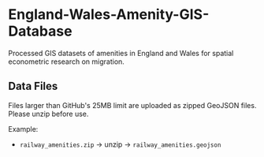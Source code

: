 # England-Wales-Amenity-GIS-Database
Processed GIS datasets of amenities in England and Wales for spatial econometric research on migration.

## Data Files

Files larger than GitHub's 25MB limit are uploaded as zipped GeoJSON files. Please unzip before use.

Example:
- `railway_amenities.zip` → unzip → `railway_amenities.geojson`
